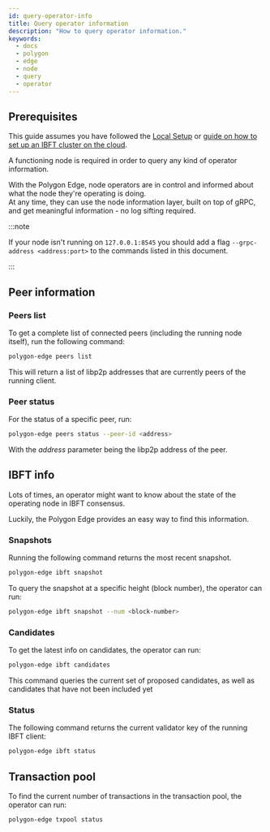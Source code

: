 ```yaml
---
id: query-operator-info
title: Query operator information
description: "How to query operator information."
keywords:
  - docs
  - polygon
  - edge
  - node
  - query
  - operator
---
```


## Prerequisites

This guide assumes you have followed the [Local Setup](/docs/edge/get-started/set-up-ibft-locally) or [guide on how to set up an IBFT cluster on the cloud](/docs/edge/get-started/set-up-ibft-on-the-cloud).

A functioning node is required in order to query any kind of operator information.

With the Polygon Edge, node operators are in control and informed about what the node they're operating is doing.<br />
At any time, they can use the node information layer, built on top of gRPC, and get meaningful information - no log sifting required.

:::note

If your node isn't running on `127.0.0.1:8545` you should add a flag `--grpc-address <address:port>` to the commands listed in this document.

:::

## Peer information

### Peers list

To get a complete list of connected peers (including the running node itself), run the following command:
````bash
polygon-edge peers list
````

This will return a list of libp2p addresses that are currently peers of the running client.

### Peer status

For the status of a specific peer, run:
````bash
polygon-edge peers status --peer-id <address>
````
With the *address* parameter being the libp2p address of the peer.

## IBFT info

Lots of times, an operator might want to know about the state of the operating node in IBFT consensus.

Luckily, the Polygon Edge provides an easy way to find this information.

### Snapshots

Running the following command returns the most recent snapshot.
````bash
polygon-edge ibft snapshot
````
To query the snapshot at a specific height (block number), the operator can run:
````bash
polygon-edge ibft snapshot --num <block-number>
````

### Candidates

To get the latest info on candidates, the operator can run:
````bash
polygon-edge ibft candidates
````
This command queries the current set of proposed candidates, as well as candidates that have not been included yet

### Status

The following command returns the current validator key of the running IBFT client:
````bash
polygon-edge ibft status
````

## Transaction pool

To find the current number of transactions in the transaction pool, the operator can run:
````bash
polygon-edge txpool status
````
